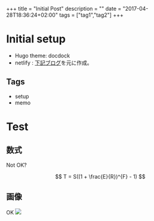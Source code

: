 +++
title = "Initial Post"
description = ""
date = "2017-04-28T18:36:24+02:00"
tags = ["tag1","tag2"]
+++

# Initial setup
- Hugo theme: docdock
- netlify :
[下記ブログ](https://ottan.xyz/netlify-cms-hugo-markdown-blog-7017/)を元に作成。

## Tags
- setup
- memo

# Test
## 数式

Not OK?

$$
T = S((1 + \frac{E}{R})^{F} - 1)
$$

## 画像
OK
![](https://images.unsplash.com/photo-1564612123554-78943ddb2ba3?ixlib=rb-1.2.1&ixid=eyJhcHBfaWQiOjEyMDd9&auto=format&fit=crop&w=968&q=80)
